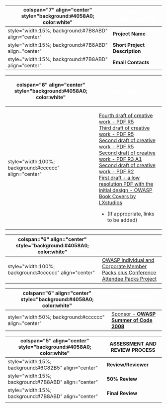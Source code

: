 | colspan="7" align="center" style="background:\#4058A0; color:white" | <font color="white">**PROJECT IDENTIFICATION** |
| ------------------------------------------------------------------- | ---------------------------------------------- |
| style="width:15%; background:\#7B8ABD" align="center"               | **Project Name**                               |
| style="width:15%; background:\#7B8ABD" align="center"               | **Short Project Description**                  |
| style="width:15%; background:\#7B8ABD" align="center"               | **Email Contacts**                             |

<table>
<thead>
<tr class="header">
<th><p>colspan="6" align="center" style="background:#4058A0; color:white"</p></th>
<th><p><font color="white"><strong>PROJECT MAIN LINKS</strong></p></th>
</tr>
</thead>
<tbody>
<tr class="odd">
<td><p>style="width:100%; background:#cccccc" align="center"</p></td>
<td><p><a href=":Image:OWASP_covers_r6.pdf" title="wikilink">Fourth draft of creative work - PDF R5</a><br />
<a href=":Image:OWASP_covers_r4.pdf" title="wikilink">Third draft of creative work - PDF R5</a><br />
<a href=":image:OWASP_covers_r5.pdf" title="wikilink">Second draft of creative work - PDF R5</a><br />
<a href=":Image:OWASP_covers_r3_a1.pdf" title="wikilink">Second draft of creative work - PDF R3 A1</a><br />
<a href=":Image:OWASP_covers_r2.pdf" title="wikilink">Second draft of creative work - PDF R2</a><br />
<a href=":Image:OWASP_covers_c4.pdf" title="wikilink">First draft - a low resolution PDF with the initial design - OWASP Book Covers by LXstudios</a></p>
<ul>
<li>(If appropriate, links to be added)</li>
</ul></td>
</tr>
</tbody>
</table>

| colspan="6" align="center" style="background:\#4058A0; color:white" | <font color="white">**RELATED PROJECTS**                                                                                                                                                    |
| ------------------------------------------------------------------- | ------------------------------------------------------------------------------------------------------------------------------------------------------------------------------------------- |
| style="width:100%; background:\#cccccc" align="center"              | [OWASP Individual and Corporate Member Packs plus Conference Attendee Packs Project](:Category:OWASP_Individual_and_Corporate_Member_Packs_plus_Conference_Attendee_Packs_Brief "wikilink") |

| colspan="6" align="center" style="background:\#4058A0; color:white" | <font color="white">**SPONSORS & GUIDELINES**                                   |
| ------------------------------------------------------------------- | ------------------------------------------------------------------------------- |
| style="width:50%; background:\#cccccc" align="center"               | [Sponsor - **OWASP Summer of Code 2008**](OWASP_Summer_of_Code_2008 "wikilink") |

| colspan="5" align="center" style="background:\#4058A0; color:white" | ASSESSMENT AND REVIEW PROCESS |
| ------------------------------------------------------------------- | ----------------------------- |
| style="width:15%; background:\#6C82B5" align="center"               | **Review/Reviewer**           |
| style="width:15%; background:\#7B8ABD" align="center"               | **50% Review**                |
| style="width:15%; background:\#7B8ABD" align="center"               | **Final Review**              |
|                                                                     |                               |